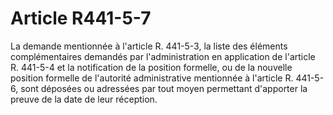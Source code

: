 # Article R441-5-7

<p>La demande mentionnée à l'article R. 441-5-3, la liste des éléments complémentaires demandés par l'administration en application de l'article R. 441-5-4 et la notification de la position formelle, ou de la nouvelle position formelle de l'autorité administrative mentionnée à l'article R. 441-5-6, sont déposées ou adressées par tout moyen permettant d'apporter la preuve de la date de leur réception.</p>
